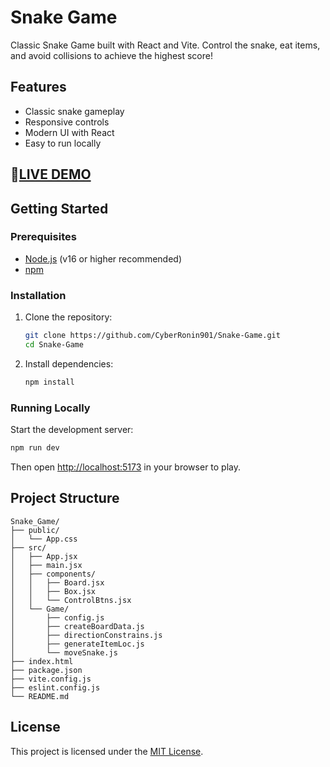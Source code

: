 # Snake Game

Classic Snake Game built with React and Vite. Control the snake, eat items, and avoid collisions to achieve the highest score!

## Features
- Classic snake gameplay
- Responsive controls
- Modern UI with React
- Easy to run locally

## 🔗[LIVE DEMO](https://snake-game-flame-mu-28.vercel.app/)

## Getting Started

### Prerequisites
- [Node.js](https://nodejs.org/) (v16 or higher recommended)
- [npm](https://www.npmjs.com/)

### Installation
1. Clone the repository:
   ```bash
   git clone https://github.com/CyberRonin901/Snake-Game.git
   cd Snake-Game
   ```
2. Install dependencies:
   ```bash
   npm install
   ```

### Running Locally
Start the development server:
```bash
npm run dev
```
Then open [http://localhost:5173](http://localhost:5173) in your browser to play.

## Project Structure

```
Snake_Game/
├── public/
│   └── App.css
├── src/
│   ├── App.jsx
│   ├── main.jsx
│   ├── components/
│   │   ├── Board.jsx
│   │   ├── Box.jsx
│   │   └── ControlBtns.jsx
│   └── Game/
│       ├── config.js
│       ├── createBoardData.js
│       ├── directionConstrains.js
│       ├── generateItemLoc.js
│       └── moveSnake.js
├── index.html
├── package.json
├── vite.config.js
├── eslint.config.js
└── README.md
```

## License

This project is licensed under the [MIT License](LICENSE).
